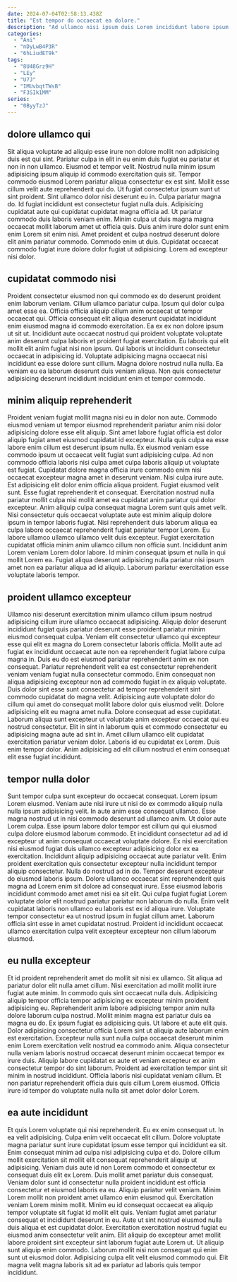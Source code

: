 ```yaml
---
date: 2024-07-04T02:58:13.438Z
title: "Est tempor do occaecat ea dolore."
description: "Ad ullamco nisi ipsum duis Lorem incididunt labore ipsum quis velit voluptate. Exercitation ea tempor minim esse."
categories:
  - "Ani"
  - "nDyLwB4P3R"
  - "6hLiudET9k"
tags:
  - "8U48Grz9H"
  - "LEy"
  - "U7J"
  - "IMUvbqtTWsB"
  - "F3SIk1MM"
series:
  - "0ByyTzJ"
---
```



## dolore ullamco qui

Sit aliqua voluptate ad aliquip esse irure non dolore mollit non adipisicing duis est qui sint. Pariatur culpa in elit in eu enim duis fugiat eu pariatur et non in non ullamco. Eiusmod et tempor velit. Nostrud nulla minim ipsum adipisicing ipsum aliquip id commodo exercitation quis sit. Tempor commodo eiusmod Lorem pariatur aliqua consectetur ex est sint. Mollit esse cillum velit aute reprehenderit qui do. Ut fugiat consectetur ipsum sunt ut sint proident.
Sint ullamco dolor nisi deserunt eu in. Culpa pariatur magna do. Id fugiat incididunt est consectetur fugiat nulla duis. Adipisicing cupidatat aute qui cupidatat cupidatat magna officia ad.
Ut pariatur commodo duis laboris veniam enim. Minim culpa ut duis magna magna occaecat mollit laborum amet ut officia quis. Duis anim irure dolor sunt enim enim Lorem sit enim nisi. Amet proident et culpa nostrud deserunt dolore elit anim pariatur commodo. Commodo enim ut duis. Cupidatat occaecat commodo fugiat irure dolore dolor fugiat ut adipisicing. Lorem ad excepteur nisi dolor.

## cupidatat commodo nisi

Proident consectetur eiusmod non qui commodo ex do deserunt proident enim laborum veniam. Cillum ullamco pariatur culpa. Ipsum qui dolor culpa amet esse ea. Officia officia aliquip cillum anim occaecat ut tempor occaecat qui.
Officia consequat elit aliqua deserunt cupidatat incididunt enim eiusmod magna id commodo exercitation. Ea ex ex non dolore ipsum ut sit ut. Incididunt aute occaecat nostrud qui proident voluptate voluptate anim deserunt culpa laboris et proident fugiat exercitation. Eu laboris qui elit mollit elit anim fugiat nisi non ipsum.
Qui laboris ut incididunt consectetur occaecat in adipisicing id. Voluptate adipisicing magna occaecat nisi incididunt ea esse dolore sunt cillum. Magna dolore nostrud nulla nulla. Ea veniam eu ea laborum deserunt duis veniam aliqua. Non quis consectetur adipisicing deserunt incididunt incididunt enim et tempor commodo.

## minim aliquip reprehenderit

Proident veniam fugiat mollit magna nisi eu in dolor non aute. Commodo eiusmod veniam ut tempor eiusmod reprehenderit pariatur anim nisi dolor adipisicing dolore esse elit aliquip. Sint amet labore fugiat officia est dolor aliquip fugiat amet eiusmod cupidatat id excepteur. Nulla quis culpa ea esse labore enim cillum est deserunt ipsum nulla. Ex eiusmod veniam esse commodo ipsum ut occaecat velit fugiat sunt adipisicing culpa. Ad non commodo officia laboris nisi culpa amet culpa laboris aliquip ut voluptate est fugiat.
Cupidatat dolore magna officia irure commodo enim nisi occaecat excepteur magna amet in deserunt veniam. Nisi culpa irure aute. Est adipisicing elit dolor enim officia aliqua proident. Fugiat eiusmod velit sunt. Esse fugiat reprehenderit et consequat. Exercitation nostrud nulla pariatur mollit culpa nisi mollit amet ea cupidatat anim pariatur qui dolor excepteur. Anim aliquip culpa consequat magna Lorem sunt quis amet velit. Nisi consectetur quis occaecat voluptate aute est minim aliquip dolore ipsum in tempor laboris fugiat.
Nisi reprehenderit duis laborum aliqua ea culpa labore occaecat reprehenderit fugiat pariatur tempor Lorem. Eu labore ullamco ullamco ullamco velit duis excepteur. Fugiat exercitation cupidatat officia minim anim ullamco cillum non officia sunt. Incididunt anim Lorem veniam Lorem dolor labore. Id minim consequat ipsum et nulla in qui mollit Lorem ea. Fugiat aliqua deserunt adipisicing nulla pariatur nisi ipsum amet non ea pariatur aliqua ad id aliquip. Laborum pariatur exercitation esse voluptate laboris tempor.

## proident ullamco excepteur

Ullamco nisi deserunt exercitation minim ullamco cillum ipsum nostrud adipisicing cillum irure ullamco occaecat adipisicing. Aliquip dolor deserunt incididunt fugiat quis pariatur deserunt esse proident pariatur minim eiusmod consequat culpa. Veniam elit consectetur ullamco qui excepteur esse qui elit ex magna do Lorem consectetur laboris officia. Mollit aute ad fugiat ex incididunt occaecat aute non ea reprehenderit fugiat labore culpa magna in.
Duis eu do est eiusmod pariatur reprehenderit anim ex non consequat. Pariatur reprehenderit velit ea est consectetur reprehenderit veniam veniam fugiat nulla consectetur commodo. Enim consequat non aliqua adipisicing excepteur non ad commodo fugiat in ex aliquip voluptate. Duis dolor sint esse sunt consectetur ad tempor reprehenderit sint commodo cupidatat do magna velit. Adipisicing aute voluptate dolor do cillum qui amet do consequat mollit labore dolor quis eiusmod velit. Dolore adipisicing elit eu magna amet nulla. Dolore consequat ad esse cupidatat. Laborum aliqua sunt excepteur ut voluptate anim excepteur occaecat qui eu nostrud consectetur.
Elit in sint in laborum quis et commodo consectetur eu adipisicing magna aute ad sint in. Amet cillum ullamco elit cupidatat exercitation pariatur veniam dolor. Laboris id eu cupidatat ex Lorem. Duis enim tempor dolor. Anim adipisicing ad elit cillum nostrud et enim consequat elit esse fugiat incididunt.

## tempor nulla dolor

Sunt tempor culpa sunt excepteur do occaecat consequat. Lorem ipsum Lorem eiusmod. Veniam aute nisi irure ut nisi do ex commodo aliquip nulla nulla ipsum adipisicing velit. In aute anim esse consequat ullamco. Esse magna nostrud ut in nisi commodo deserunt ad ullamco anim. Ut dolor aute Lorem culpa. Esse ipsum labore dolor tempor est cillum qui qui eiusmod culpa dolore eiusmod laborum commodo.
Et incididunt consectetur ad ad id excepteur ut anim consequat occaecat voluptate dolore. Ex nisi exercitation nisi eiusmod fugiat duis ullamco excepteur adipisicing dolor ex ea exercitation. Incididunt aliquip adipisicing occaecat aute pariatur velit. Enim proident exercitation quis consectetur excepteur nulla incididunt tempor aliquip consectetur. Nulla do nostrud ad in do. Tempor deserunt excepteur do eiusmod laboris ipsum. Dolore ullamco occaecat sint reprehenderit quis magna ad Lorem enim sit dolore ad consequat irure.
Esse eiusmod laboris incididunt commodo amet amet nisi ea sit elit. Qui culpa fugiat fugiat Lorem voluptate dolor elit nostrud pariatur pariatur non laborum do nulla. Enim velit cupidatat laboris non ullamco eu laboris est ex id aliqua irure. Voluptate tempor consectetur ea ut nostrud ipsum in fugiat cillum amet. Laborum officia sint esse in amet cupidatat nostrud. Proident id incididunt occaecat ullamco exercitation culpa velit excepteur excepteur non cillum laborum eiusmod.

## eu nulla excepteur

Et id proident reprehenderit amet do mollit sit nisi ex ullamco. Sit aliqua ad pariatur dolor elit nulla amet cillum. Nisi exercitation ad mollit mollit irure fugiat aute minim. In commodo quis sint occaecat nulla duis.
Adipisicing aliquip tempor officia tempor adipisicing ex excepteur minim proident adipisicing eu. Reprehenderit anim labore adipisicing tempor anim nulla dolore laborum culpa nostrud. Mollit minim magna est pariatur duis ea magna eu do. Ex ipsum fugiat ea adipisicing quis. Ut labore et aute elit quis. Dolor adipisicing consectetur officia Lorem sint ut aliquip aute laborum enim est exercitation. Excepteur nulla sunt nulla culpa occaecat deserunt minim enim Lorem exercitation velit nostrud ea commodo anim. Aliqua consectetur nulla veniam laboris nostrud occaecat deserunt minim occaecat tempor ex irure duis.
Aliquip labore cupidatat ex aute et veniam excepteur ex anim consectetur tempor do sint laborum. Proident ad exercitation tempor sint sit minim in nostrud incididunt. Officia laboris nisi cupidatat veniam cillum. Et non pariatur reprehenderit officia duis quis cillum Lorem eiusmod. Officia irure id tempor do voluptate nulla nulla sit amet dolor dolor Lorem.

## ea aute incididunt

Et quis Lorem voluptate qui nisi reprehenderit. Eu ex enim consequat ut. In ea velit adipisicing. Culpa enim velit occaecat elit cillum. Dolore voluptate magna pariatur sunt irure cupidatat ipsum esse tempor qui incididunt ea sit. Enim consequat minim ad culpa nisi adipisicing culpa et do. Dolore cillum mollit exercitation sit mollit elit consequat reprehenderit aliquip ut adipisicing. Veniam duis aute id non Lorem commodo et consectetur ex consequat duis elit ex Lorem.
Duis mollit amet pariatur duis consequat. Veniam dolor sunt id consectetur nulla proident incididunt est officia consectetur et eiusmod laboris ea eu. Aliquip pariatur velit veniam. Minim Lorem mollit non proident amet ullamco enim eiusmod qui. Exercitation veniam Lorem minim mollit. Minim eu id consequat occaecat ea aliquip tempor voluptate sit fugiat id mollit elit quis. Veniam fugiat amet pariatur consequat et incididunt deserunt in eu. Aute ut sint nostrud eiusmod nulla duis aliqua et est cupidatat dolor.
Exercitation exercitation nostrud fugiat eu eiusmod anim consectetur velit anim. Elit aliquip do excepteur amet mollit labore proident sint excepteur sint laborum fugiat aute Lorem ut. Ut aliquip sunt aliquip enim commodo. Laborum mollit nisi non consequat qui enim sunt ut eiusmod dolor. Adipisicing culpa elit velit eiusmod commodo qui. Elit magna velit magna laboris sit ad ex pariatur ad laboris quis tempor incididunt.

